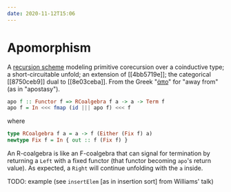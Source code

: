 ```yaml
---
date: 2020-11-12T15:06
---
```


# Apomorphism

A [recursion scheme](ded70ad5.md) modeling primitive corecursion over a
coinductive type; a short-circuitable unfold; an extension of [[4bb5719e]]; the
categorical [[8750ceb9]] dual to [[8e03ceba]]. From the Greek "[ἀπο]" for "away
from" (as in "apostasy").

[ἀπο]: https://en.wiktionary.org/wiki/%E1%BC%80%CF%80%CF%8C

```haskell
apo f :: Functor f => RCoalgebra f a -> a -> Term f
apo f = In <<< fmap (id ||| apo f) <<< f
```

where

```haskell
type RCoalgebra f a = a -> f (Either (Fix f) a)
newtype Fix f = In { out :: f (Fix f) }
```

An R-coalgebra is like an F-coalgebra that can signal for termination by
returning a `Left` with a fixed functor (that functor becoming `apo`'s return
value). As expected, a `Right` will continue unfolding with the `a` inside.

TODO: example (see `insertElem` [as in insertion sort] from Williams' talk)
